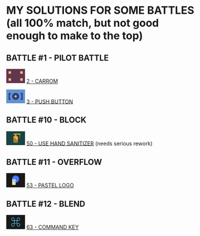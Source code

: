 # MY SOLUTIONS FOR SOME BATTLES (all 100% match, but not good enough to make to the top)

## BATTLE #1 - PILOT BATTLE
  <img src="./targets/img/2.png" width="50"/> [2 - CARROM](targets/2.md)
  
  <img src="./targets/img/3.png" width="50"/> [3 - PUSH BUTTON](targets/3.md)

## BATTLE #10 - BLOCK
  <img src="./targets/img/50.png" width="50"/> [50 - USE HAND SANITIZER](targets/50.md) (needs serious rework)

## BATTLE #11 - OVERFLOW
  <img src="./targets/img/53.png" width="50"/> [53 - PASTEL LOGO](targets/53.md)

## BATTLE #12 - BLEND
  <img src="./targets/img/63.png" width="50"/> [63 - COMMAND KEY](targets/63.md)
